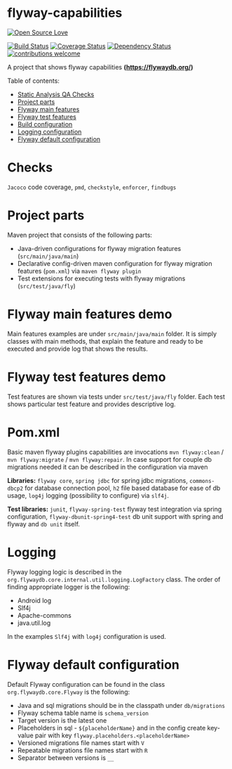 # flyway-capabilities
[![Open Source Love](https://badges.frapsoft.com/os/v2/open-source.svg?v=103)](https://github.com/ellerbrock/open-source-badge/)    

[![Build Status](https://travis-ci.org/Iurii-Dziuban/flyway-capabilities.svg?branch=master)](https://travis-ci.org/Iurii-Dziuban/flyway-capabilities)
[![Coverage Status](https://coveralls.io/repos/github/Iurii-Dziuban/flyway-capabilities/badge.svg?branch=master)](https://coveralls.io/github/Iurii-Dziuban/flyway-capabilities?branch=master)
[![Dependency Status](https://www.versioneye.com/user/projects/57b8ae77fc182700376fe67e/badge.svg?style=flat-square)](https://www.versioneye.com/user/projects/57b8ae77fc182700376fe67e)
[![contributions welcome](https://img.shields.io/badge/contributions-welcome-brightgreen.svg?style=flat)](https://github.com/Iurii-Dziuban/flyway-capabilities/issues)

A project that shows flyway capabilities **(https://flywaydb.org/)**

Table of contents:
 * [Static Analysis QA Checks](#checks)
 * [Project parts](#project-parts)
 * [Flyway main features](#flyway-main-features-demo)
 * [Flyway test features](#flyway-test-features-demo)
 * [Build configuration](#pomxml)
 * [Logging configuration](#logging)
 * [Flyway default configuration](#flyway-default-configuration)

# Checks

`Jacoco` code coverage, `pmd`, `checkstyle`, `enforcer`, `findbugs`

# Project parts
Maven project that consists of the following parts:
- Java-driven configurations for flyway migration features (`src/main/java/main`)
- Declarative config-driven maven configuration for flyway migration features (`pom.xml`) via `maven flyway plugin` 
- Test extensions for executing tests with flyway migrations (`src/test/java/fly`) 

# Flyway main features demo
Main features examples are under `src/main/java/main` folder. It is simply classes with main methods, that explain the feature and ready to be executed and provide log that shows the results.

# Flyway test features demo
Test features are shown via tests under `src/test/java/fly` folder. Each test shows particular test feature and provides descriptive log.

# Pom.xml
Basic maven flyway plugins capabilities are invocations `mvn flyway:clean` / `mvn flyway:migrate` / `mvn flyway:repair`.
In case support for couple db migrations needed it can be described in the configuration via maven <executions>

**Libraries:** `flyway core`, `spring jdbc` for spring jdbc migrations, `commons-dbcp2` for database connection pool, `h2` file based database for ease of db usage, `log4j` logging (possibility to configure) via `slf4j`.

**Test libraries:** `junit`, `flyway-spring-test` flyway test integration via spring configuration, `flyway-dbunit-spring4-test` db unit support with spring and flyway and `db unit` itself.

# Logging
Flyway logging logic is described in the `org.flywaydb.core.internal.util.logging.LogFactory` class. 
The order of finding appropriate logger is the following:
- Android log
- Slf4j
- Apache-commons
- java.util.log

In the examples `Slf4j` with `log4j` configuration is used.

# Flyway default configuration
Default Flyway configuration can be found in the class `org.flywaydb.core.Flyway` is the following:
- Java and sql migrations should be in the classpath under `db/migrations`
- Flyway schema table name is `schema_version`
- Target version is the latest one
- Placeholders in sql - `${placeholderName}` and in the config create key-value pair with key `flyway.placeholders.<placeholderName>`
- Versioned migrations file names start with `V`
- Repeatable migrations file names start with `R`
- Separator between versions is `__`
